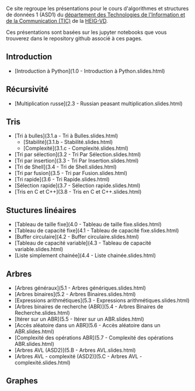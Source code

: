 
Ce site regroupe les présentations pour le cours d'algorithmes et structures de données 1 (ASD1) du [département des Technologies de l'Information et de la Communication (TIC)](https://heig-vd.ch/a-propos/heig-vd/organisation/departements/tic) de la [
HEIG-VD](http://www.heig-vd.ch).

Ces présentations sont basées sur les jupyter notebooks que vous trouverez dans le repository github associé à ces pages.

## Introduction

* [Introduction à Python](1.0 - Introduction à Python.slides.html)

## Récursivité

* [Multiplication russe](2.3 - Russian peasant multiplication.slides.html)


## Tris

* [Tri à bulles](3.1.a - Tri à Bulles.slides.html)
  * [Stabilité](3.1.b - Stabilité.slides.html)
  * [Complexité](3.1.c - Complexité.slides.html)
* [Tri par sélection](3.2 - Tri Par Sélection.slides.html)
* [Tri par insertion](3.3 - Tri Par Insertion.slides.html)
* [Tri de Shell](3.4 - Tri de Shell.slides.html)
* [Tri par fusion](3.5 - Tri par Fusion.slides.html)
* [Tri rapide](3.6 - Tri Rapide.slides.html)
* [Sélection rapide](3.7 - Sélection rapide.slides.html)
* [Tris en C et C++](3.8 - Tris en C et C++.slides.html)

## Stuctures linéaires

* [Tableau de taille fixe](4.0 - Tableau de taille fixe.slides.html)
* [Tableau de capacité fixe](4.1 - Tableau de capacité fixe.slides.html)
* [Buffer circulaire](4.2 - Buffer circulaire.slides.html)
* [Tableau de capacité variable](4.3 - Tableau de capacité variable.slides.html)
* [Liste simplement chainée](4.4 - Liste chainée.slides.html)

## Arbres

* [Arbres généraux](5.1 - Arbres génériques.slides.html)
* [Arbres binaires](5.2 - Arbres Binaires.slides.html)
* [Expressions arithmétiques](5.3 - Expressions arithmétiques.slides.html)
* [Arbres binaires de recherche (ABR)](5.4 - Arbres Binaires de Recherche.slides.html)
* [Itérer sur un ABR](5.5 - Itérer sur un ABR.slides.html)
* [Accès aléatoire dans un ABR](5.6 - Accès aléatoire dans un ABR.slides.html)
* [Complexité des opérations ABR](5.7 - Complexité des opérations ABR.slides.html)
* [Arbres AVL (ASD2)](5.B - Arbres AVL.slides.html)
* [Arbres AVL - complexité (ASD2)](5.C - Arbres AVL - complexité.slides.html)

## Graphes
